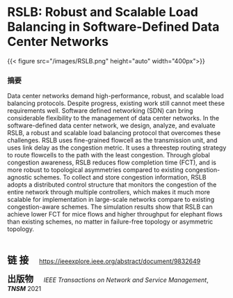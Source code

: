 # RSLB: Robust and Scalable Load Balancing in Software-Defined Data Center Networks


{{< figure src="/images/RSLB.png"  height="auto" width="400px">}}



###  摘要

<p>Data center networks demand high-performance, robust, and scalable load balancing protocols. Despite progress, existing work still cannot meet these requirements well. Software defined networking (SDN) can bring considerable flexibility to the management of data center networks. In the software-defined data center network, we design, analyze, and evaluate RSLB, a robust and scalable load balancing protocol that overcomes these challenges. RSLB uses fine-grained flowcell as the transmission unit, and uses link delay as the congestion metric. It uses a threestep routing strategy to route flowcells to the path with the least congestion. Through global congestion awareness, RSLB reduces flow completion time (FCT), and is more robust to topological asymmetries compared to existing congestion-agnostic schemes. To collect and store congestion information, RSLB adopts a distributed control structure that monitors the congestion of the entire network through multiple controllers, which makes it much more scalable for implementation in large-scale networks compare to existing congestion-aware schemes. The simulation results show that RSLB can achieve lower FCT for mice flows and higher throughput for elephant flows than existing schemes, no matter in failure-free topology or asymmetric topology.</p>

​      



</p>

</p>



<span style="font-size:22px;">**链 接**</span> <span style="margin-left:20px; font-size:14px;">https://ieeexplore.ieee.org/abstract/document/9832649</span>

<span style="font-size:20px;">**出版物**</span> <span style="font-size:14px;">     *IEEE Transactions on Network and Service Management*, _**TNSM**_ 2021</span>




